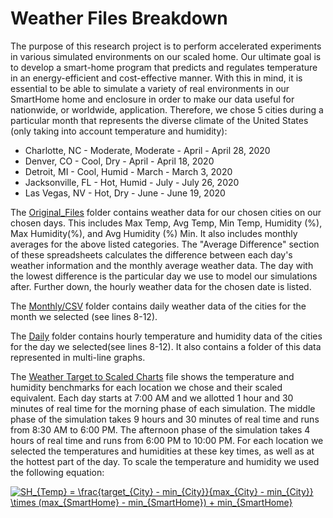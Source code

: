 # Weather Files Breakdown

The purpose of this research project is to perform accelerated experiments in
various simulated environments on our scaled home. Our ultimate goal is to develop
a smart-home program that predicts and regulates temperature in an energy-efficient
and cost-effective manner. With this in mind, it is essential to be able to simulate
a variety of real environments in our SmartHome home and enclosure in order to
make our data useful for nationwide, or worldwide, application.  Therefore, we
chose 5 cities during a particular month that represents the diverse climate of
the United States (only taking into account temperature and humidity):

* Charlotte, NC - Moderate, Moderate - April - April 28, 2020
* Denver, CO - Cool, Dry - April - April 18, 2020
* Detroit, MI - Cool, Humid - March - March 3, 2020
* Jacksonville, FL - Hot, Humid - July - July 26, 2020
* Las Vegas, NV - Hot, Dry - June - June 19, 2020

The [Original_Files](https://github.com/nia-00/UCF_REU_SmartHome_2021/tree/main/Data/Weather/Original_Files)
folder contains weather data for our chosen cities on our chosen days. This includes Max
Temp, Avg Temp, Min Temp, Humidity (%), Max Humidity(%), and Avg Humidity (%) Min.
It also includes monthly averages for the above listed categories. The "Average Difference"
section of these spreadsheets calculates the difference between each day's
weather information and the monthly average weather data. The day with the lowest
difference is the particular day we use to model our simulations after.
Further down, the hourly weather data for the chosen date is listed.

The [Monthly/CSV](https://github.com/nia-00/UCF_REU_SmartHome_2021/tree/main/Data/Weather/Monthly/CSV)
folder contains daily weather data of the cities for the month we selected (see lines 8-12).

The [Daily](https://github.com/nia-00/UCF_REU_SmartHome_2021/tree/main/Data/Weather/Original_Files)
folder contains hourly temperature and humidity data of the cities for the day we
selected(see lines 8-12). It also contains a folder of this data represented in
multi-line graphs.

The [Weather Target to Scaled Charts](https://github.com/nia-00/UCF_REU_SmartHome_2021/blob/main/Data/Weather/Weather_Target_To_Scaled_Charts.pdf)
file shows the temperature and humidity benchmarks for each location we chose and
their scaled equivalent. Each day starts at 7:00 AM and we allotted 1 hour and 30
minutes of real time for the morning phase of each simulation. The middle phase
of the simulation takes 9 hours and 30 minutes of real time and runs from 8:30 AM
to 6:00 PM. The afternoon phase of the simulation takes 4 hours of real time and
runs from 6:00 PM to 10:00 PM. For each location we selected the temperatures and
humidities at these key times, as well as at the hottest part of the day. To scale
the temperature and humidity we used the following equation:

<a href="https://www.codecogs.com/eqnedit.php?latex=SH_{Temp}&space;=&space;\frac{target_{City}&space;-&space;min_{City}}{max_{City}&space;-&space;min_{City}}&space;\times&space;(max_{SmartHome}&space;-&space;min_{SmartHome})&space;&plus;&space;min_{SmartHome}" target="_blank"><img src="https://latex.codecogs.com/gif.latex?SH_{Temp}&space;=&space;\frac{target_{City}&space;-&space;min_{City}}{max_{City}&space;-&space;min_{City}}&space;\times&space;(max_{SmartHome}&space;-&space;min_{SmartHome})&space;&plus;&space;min_{SmartHome}" title="SH_{Temp} = \frac{target_{City} - min_{City}}{max_{City} - min_{City}} \times (max_{SmartHome} - min_{SmartHome}) + min_{SmartHome}" /></a>
